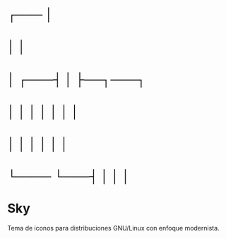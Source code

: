 #
#
#    ┌───               │     
#    │                  │    
#    │        ┌───┤     │     ├──┐───┐
#    │        │   │     │     │  │   │
#    │        │   │     │     │      │
#    └────    └───┤     │     │      │
#
#                   Sky 

Tema de iconos para distribuciones GNU/Linux con enfoque modernista.
